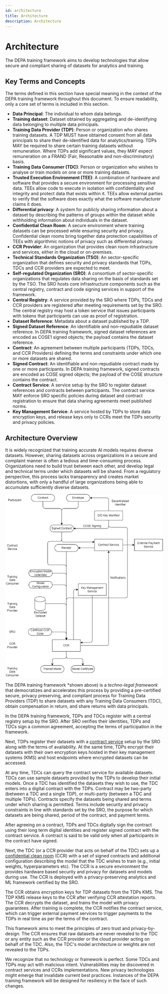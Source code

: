 ```yaml
---
id: architecture
title: Architecture
description: Architecture
---
```


# Architecture

The DEPA training framework aims to develop technologies that allow secure and compliant sharing of datasets for analytics and training. 

## Key Terms and Concepts

The terms defined in this section have special meaning in the context of the DEPA training framework throughout this document. To ensure readability, only a core set of terms is included in this section.

- __Data Principal__: The individual to whom data belongs. 
- __Training dataset__: Dataset obtained by aggregating and de-identifying data belonging to multiple data principals. 
- __Training Data Provider (TDP)__: Person or organization who shares training datasets. A TDP MUST have obtained consent from all data principals to share their de-identified data for analytics/training. TDPs MAY be required to share certain training datasets without remuneration. Where TDPs add significant values, they MAY expect remuneration on a FRAND (Fair, Reasonable and non-discriminatory) basis. 
- __Training Data Consumer (TDC)__: Person or organization who wishes to analyse or train models on one or more training datasets.
- __Trusted Execution Environment (TEE)__: A combination of hardware and software that provides a secure environment for processing sensitive data. TEEs allow code to execute in isolation with confidentiality and integrity and protect data that exists within it. TEEs allow external parties to verify that the software does exactly what the software manufacturer claims it does.
- __Differential privacy__: A system for publicly sharing information about a dataset by describing the patterns of groups within the dataset while withholding information about individuals in the dataset. 
- __Confidential Clean Room__: A secure environment where training datasets can be processed while ensuring security and privacy. Confidential clean rooms bring together data protection capabilities of TEEs with algorithmic notions of privacy such as differential privacy. 
- __CCR Provider__: An organization that provides clean room infrastructure and services, either in the cloud or on-premises. 
- __Technical Standards Organization (TSO)__: An sector-specific organization that defines security and privacy standards that TDPs, TDCs and CCR providers are expected to meet. 
- __Self-regulated Organization (SRO)__: A consortium of sector-specific organizations that regulates data sharing on the basis of standards set by the TSO. The SRO hosts core infrastructure components such as the central registry, contract and code signing services in support of the framework. 
- __Central Registry__: A service provided by the SRO where TDPs, TDCs and CCR providers are registered after meeting requirements set by the SRO. The central registry may host a token service that issues participants with tokens that participants can use as proof of registration. 
- __Dataset Reference__: Metadata about a dataset published by a TDP.
- __Signed Dataset Reference__: An identifiable and non-repudiable dataset reference. In DEPA training framework, signed  dataset references are encoded as COSE1 signed objects; the payload contains the dataset reference. 
- __Contract__: An agreement between multiple participants (TDPs, TDCs, and CCR Providers) defining the terms and constraints under which one or more datasets are shared. 
- __Signed Contract__: An identifiable and non-repudiable contract made by one or more participants. In DEPA training framework, signed contracts are encoded as COSE signed objects; the payload of the COSE structure contains the contract.
- __Contract Service__: A service setup by the SRO to register dataset references and contracts between participants. The contract service MAY enforce SRO specific policies during dataset and contract registration to ensure that data sharing agreements meet published norms. 
- __Key Management Service__: A service hosted by TDPs to store data encryption keys, and release keys only to CCRs meet the TDPs security and privacy policies. 

## Architecture Overview

It is widely recognized that training accurate AI models requires diverse datasets. However, sharing datasets across organizations in a secure and complaint manner is often a tedious and time-consuming process. Organizations need to build trust between each other, and develop legal and technical terms under which datasets will be shared. From a regulatory perspective, this process lacks transparency and creates market distortions, with only a handful of large organizations being able to accumulate sufficiently diverse datasets. 

![Architecture](./images/architecture.drawio.png)

The DEPA training framework *shown above) is a _techno-legal framework_ that democratizes and accelerates this process by providing a pre-certified secure, privacy preserving, and compliant process for Training Data Providers (TDP) to share datasets with any Training Data Consumers (TDC), obtain compensation in return, and share returns with data principals. 

In the DEPA training framework, TDPs and TDCs register with a central registry setup by the SRO. After SRO verifies their identities, TDPs and TDCs sign a common agreement, accepting the terms of participation in the framework.

Next, TDPs register their datasets with a [contract service](./contract_service_specifications.md) setup by the SRO along with the terms of availability. At the same time, TDPs encrypt their datasets with their own encryption keys hosted in their key management systems (KMS) and host endpoints where encrypted datasets can be accessed. 

At any time, TDCs can query the contract service for available datasets. TDCs can use sample datasets provided by the TDPs to develop their initial models. Once a TDC has identified the datasets they wish to use, the TDC enters into a digital contract with the TDPs. Contract may be two-party (between a TDC and a single TDP), or multi-party (between a TDC and multiple TDPs). Contracts specify the datasets being shared and terms under which sharing is permitted. Terms include security and privacy constraints in line with standards set by the SRO, the purpose for which datasets are being shared, period of the contract, and payment terms. 

After agreeing on a contract, TDPs and TDCs digitally sign the contract using their long term digital identities and register signed contract with the contract service. A contract is said to be valid only when all participants in the contract have signed.

Next, the TDC (or a CCR provider that acts on behalf of the TDC) sets up a [confidential clean room](./confidential_clean_room_design.md) (CCR) with a set of signed contracts and additional configuration describing the model that the TDC wishes to train (e.g., initial weights, hyperparameters etc). The CCR is a secure environment the provides hardware based security and privacy for datasets and models during use. The CCR is deployed with a privacy-preserving analytics and ML framework certified by the SRO.

The CCR obtains encryption keys for TDP datasets from the TDPs KMS. The TDP KMS release keys to the CCR after verifying CCR attestation reports. The CCR decrypts the dataset, and trains the model with privacy guarantees. After training is complete, the CCR notifies the contract service, which can trigger external payment services to trigger payments to the TDPs in real time as per the terms of the contract. 

This framework aims to meet the principles of zero trust and privacy-by-design. The CCR ensures that raw datasets are never revealed to the TDC or any entity such as the CCR provider or the cloud provider acting on behalf of the TDC. Also, the TDC's model architecture or weights are not revealed to the TDPs.

We recognize that no technology or framework is perfect. Some TDCs and TDPs may act with malicious intent. Vulnerabilities may be discovered in contract services and CCRs implementations. New privacy technologies might emerge that invalidate current best practices. Instances of the DEPA training framework will be designed for resiliency in the face of such changes.  

